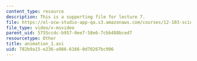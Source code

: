 ```yaml
---
content_type: resource
description: This is a supporting file for lecture 7.
file: https://ol-ocw-studio-app-qa.s3.amazonaws.com/courses/12-103-science-and-policy-of-natural-hazards-spring-2010/782b9a15e236a98661660d70267bc906_animation_1.avi
file_type: video/x-msvideo
parent_uid: 5755ccdc-b957-0ee7-58e6-7cbb488bced7
resourcetype: Other
title: animation_1.avi
uid: 782b9a15-e236-a986-6166-0d70267bc906
---
```

